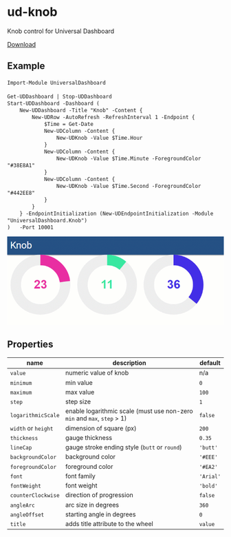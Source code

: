 # ud-knob
Knob control for Universal Dashboard

[Download](https://ironmansoftware.com/product/knob/)

## Example 

```
Import-Module UniversalDashboard 

Get-UDDashboard | Stop-UDDashboard
Start-UDDashboard -Dashboard (
    New-UDDashboard -Title "Knob" -Content {
        New-UDRow -AutoRefresh -RefreshInterval 1 -Endpoint {
            $Time = Get-Date
            New-UDColumn -Content {
                New-UDKnob -Value $Time.Hour
            }
            New-UDColumn -Content {
                New-UDKnob -Value $Time.Minute -ForegroundColor "#38E8A1"
            }
            New-UDColumn -Content {
                New-UDKnob -Value $Time.Second -ForegroundColor "#442EE8"
            }
        }        
    } -EndpointInitialization (New-UDEndpointInitialization -Module "UniversalDashboard.Knob") 
)   -Port 10001
```

![](./images/knob.gif)

## Properties
| name | description | default |
|------|-------------|---------|
|`value`|numeric value of knob|n/a|
|`minimum`|min value|`0`|
|`maximum`|max value|`100`|
|`step`|step size|`1`|
|`logarithmicScale`|enable logarithmic scale (must use non-zero `min` and `max`, `step` > 1)|`false`|
|`width` or `height`|dimension of square (px)|`200`|
|`thickness`|gauge thickness|`0.35`|
|`lineCap`|gauge stroke ending style (`butt` or `round`)|`'butt'`|
|`backgroundColor`|background color|`'#EEE'`|
|`foregroundColor`|foreground color|`'#EA2'`|
|`font`|font family|`'Arial'`|
|`fontWeight`|font weight|`'bold'`|
|`counterClockwise`|direction of progression|`false`|
|`angleArc`|arc size in degrees|`360`|
|`angleOffset`|starting angle in degrees|`0`|
|`title`|adds title attribute to the wheel|`value`|
